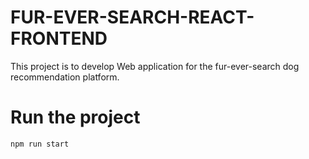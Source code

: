 # FUR-EVER-SEARCH-REACT-FRONTEND

This project is to develop Web application for the fur-ever-search dog recommendation platform.

# Run the project

```npm run start```